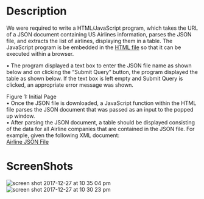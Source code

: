 # Description
We were required to write a HTML/JavaScript program, which takes the URL of a JSON document containing US Airlines information, parses the JSON file, and extracts the list of airlines, displaying them in a table. The JavaScript program is be embedded in the [HTML file](index.html) so that it can be executed within a browser.<br>

• The program displayed a text box to enter the JSON file name as shown below and on clicking the “Submit Query” button, the program displayed the table as shown below. If the text box is left empty and Submit Query is clicked, an appropriate
error message was shown.<br>

Figure 1: Initial Page<br>
• Once the JSON file is downloaded, a JavaScript function within the
HTML file parses the JSON document that was passed as an input to
the popped up window.<br>
• After parsing the JSON document, a table should be displayed
consisting of the data for all Airline companies that are contained in
the JSON file. For example, given the following XML document:<br>
[Airline JSON File](airline.json)<br>

# ScreenShots
![screen shot 2017-12-27 at 10 35 04 pm](https://user-images.githubusercontent.com/20076221/34402429-49027ffa-eb56-11e7-8acb-0c9ca9116cf7.png)<br>
![screen shot 2017-12-27 at 10 30 23 pm](https://user-images.githubusercontent.com/20076221/34402342-ba34875a-eb55-11e7-88cc-08e460f2a126.png)
